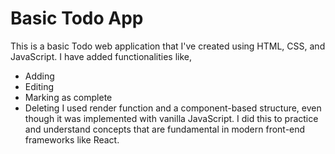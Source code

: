 # Basic Todo App

This is a basic Todo web application that I've created using HTML, CSS, and JavaScript. 
I have added functionalities like,
 - Adding
 - Editing
 - Marking as complete
 - Deleting
I used render function and a component-based structure, even though it was implemented with vanilla JavaScript. I did this to practice and understand concepts that are fundamental in modern front-end frameworks like React.
